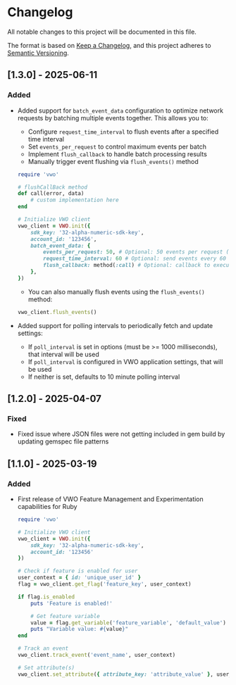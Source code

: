 # Changelog

All notable changes to this project will be documented in this file.

The format is based on [Keep a Changelog](https://keepachangelog.com/en/1.0.0/),
and this project adheres to [Semantic Versioning](https://semver.org/spec/v2.0.0.html).

## [1.3.0] - 2025-06-11

### Added

- Added support for `batch_event_data` configuration to optimize network requests by batching multiple events together. This allows you to:

    - Configure `request_time_interval` to flush events after a specified time interval
    - Set `events_per_request` to control maximum events per batch
    - Implement `flush_callback` to handle batch processing results
    - Manually trigger event flushing via `flush_events()` method

    ```ruby
    require 'vwo'

    # flushCallBack method
    def call(error, data)
        # custom implementation here
    end

    # Initialize VWO client
    vwo_client = VWO.init({
        sdk_key: '32-alpha-numeric-sdk-key',
        account_id: '123456',
        batch_event_data: {
            events_per_request: 50, # Optional: 50 events per request (default is 100)
            request_time_interval: 60 # Optional: send events every 60 seconds (default is 600 seconds)
            flush_callback: method(:call) # Optional: callback to execute after flush
        },
    })
    ```

    - You can also manually flush events using the `flush_events()` method:

    ```ruby
    vwo_client.flush_events()
    ```
- Added support for polling intervals to periodically fetch and update settings:
    - If `poll_interval` is set in options (must be >= 1000 milliseconds), that interval will be used
    - If `poll_interval` is configured in VWO application settings, that will be used
    - If neither is set, defaults to 10 minute polling interval

## [1.2.0] - 2025-04-07

### Fixed

- Fixed issue where JSON files were not getting included in gem build by updating gemspec file patterns

## [1.1.0] - 2025-03-19

### Added

- First release of VWO Feature Management and Experimentation capabilities for Ruby

    ```ruby
    require 'vwo'

    # Initialize VWO client
    vwo_client = VWO.init({
        sdk_key: '32-alpha-numeric-sdk-key',
        account_id: '123456'
    })

    # Check if feature is enabled for user
    user_context = { id: 'unique_user_id' }
    flag = vwo_client.get_flag('feature_key', user_context)

    if flag.is_enabled
        puts 'Feature is enabled!'

        # Get feature variable
        value = flag.get_variable('feature_variable', 'default_value')
        puts "Variable value: #{value}"
    end

    # Track an event
    vwo_client.track_event('event_name', user_context)

    # Set attribute(s)
    vwo_client.set_attribute({ attribute_key: 'attribute_value' }, user_context)
    ```
